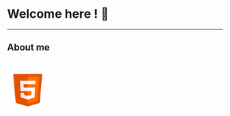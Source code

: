 # Welcome here ! 👋

-----------------------------------------------------------------------------------------------------------------------------------------------------------------------------------------------------------------------

## About me 
<!--
**Purplezer/Purplezer** is a ✨ _special_ ✨ repository because its `README.md` (this file) appears on your GitHub profile.

Here are some ideas to get you started:

- 🔭 I’m currently working on ...
- 🌱 I’m currently learning ...
- 👯 I’m looking to collaborate on ...
- 🤔 I’m looking for help with ...
- 💬 Ask me about ...
- 📫 How to reach me: ...
- 😄 Pronouns: ...
- ⚡ Fun fact: ...
-->  

# ![image](https://github.com/Purplezer/Purplezer/blob/main/icons8-html-5.svg)
